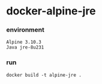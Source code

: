 # docker-alpine-jre

### environment
```
Alpine 3.10.3
Java jre-8u231
```

### run
```
docker build -t alpine-jre .
```

